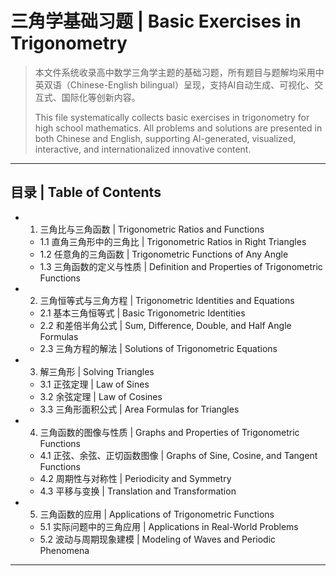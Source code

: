 # 三角学基础习题 | Basic Exercises in Trigonometry

> 本文件系统收录高中数学三角学主题的基础习题，所有题目与题解均采用中英双语（Chinese-English bilingual）呈现，支持AI自动生成、可视化、交互式、国际化等创新内容。
>
> This file systematically collects basic exercises in trigonometry for high school mathematics. All problems and solutions are presented in both Chinese and English, supporting AI-generated, visualized, interactive, and internationalized innovative content.

---

## 目录 | Table of Contents

- 1. 三角比与三角函数 | Trigonometric Ratios and Functions
  - 1.1 直角三角形中的三角比 | Trigonometric Ratios in Right Triangles
  - 1.2 任意角的三角函数 | Trigonometric Functions of Any Angle
  - 1.3 三角函数的定义与性质 | Definition and Properties of Trigonometric Functions
- 2. 三角恒等式与三角方程 | Trigonometric Identities and Equations
  - 2.1 基本三角恒等式 | Basic Trigonometric Identities
  - 2.2 和差倍半角公式 | Sum, Difference, Double, and Half Angle Formulas
  - 2.3 三角方程的解法 | Solutions of Trigonometric Equations
- 3. 解三角形 | Solving Triangles
  - 3.1 正弦定理 | Law of Sines
  - 3.2 余弦定理 | Law of Cosines
  - 3.3 三角形面积公式 | Area Formulas for Triangles
- 4. 三角函数的图像与性质 | Graphs and Properties of Trigonometric Functions
  - 4.1 正弦、余弦、正切函数图像 | Graphs of Sine, Cosine, and Tangent Functions
  - 4.2 周期性与对称性 | Periodicity and Symmetry
  - 4.3 平移与变换 | Translation and Transformation
- 5. 三角函数的应用 | Applications of Trigonometric Functions
  - 5.1 实际问题中的三角应用 | Applications in Real-World Problems
  - 5.2 波动与周期现象建模 | Modeling of Waves and Periodic Phenomena

--- 